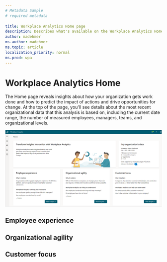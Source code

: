 ```yaml
---
# Metadata Sample
# required metadata

title: Workplace Analytics Home page
description: Describes what's available on the Workplace Analytics Home page
author: madehmer
ms.author: madehmer
ms.topic: article
localization_priority: normal 
ms.prod: wpa
---
```


# Workplace Analytics Home

The Home page reveals insights about how your organization gets work done and how to predict the impact of actions and drive opportunities for change. At the top of the page, you'll see details about the most recent organizational data that this analysis is based on, including the current date range, the number of measured employees, managers, teams, and organizational levels.

![Home page](../images/wpa/use/wpa-home.png)

## Employee experience


## Organizational agility


## Customer focus




